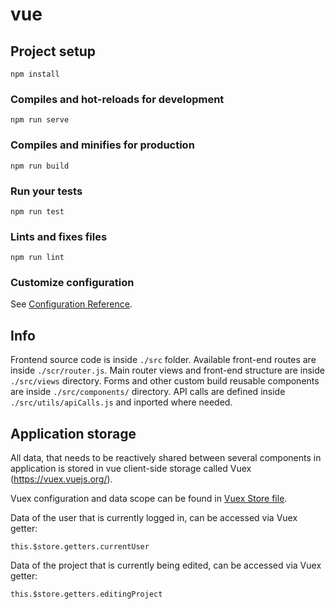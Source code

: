# vue

## Project setup
```
npm install
```

### Compiles and hot-reloads for development
```
npm run serve
```

### Compiles and minifies for production
```
npm run build
```

### Run your tests
```
npm run test
```

### Lints and fixes files
```
npm run lint
```

### Customize configuration
See [Configuration Reference](https://cli.vuejs.org/config/).

## Info

Frontend source code is inside ``./src`` folder.  Available front-end routes are inside ```./scr/router.js```. Main
router views and front-end structure are inside ``./src/views`` directory. Forms and other custom build reusable components
are inside  `./src/components/` directory.  API calls are defined
 inside `./src/utils/apiCalls.js` and inported where needed.

## Application storage

All data, that needs to be reactively shared between several components in application is stored in vue client-side storage called Vuex (https://vuex.vuejs.org/).

Vuex configuration and data scope can be found in [Vuex Store file](src/utils/store.js).

Data of the user that is currently logged in, can be accessed via Vuex getter:
```
this.$store.getters.currentUser
```

Data of the project that is currently being edited, can be accessed via Vuex getter:
```
this.$store.getters.editingProject
```

